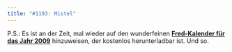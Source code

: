 ```yaml
---
title: "#1193: Mistel"
---
```


P.S.:
Es ist an der Zeit, mal wieder auf den wunderfeinen <a href="http://www.fonflatter.de/dateien/kalender_fonflatter_2009.pdf"><strong>Fred-Kalender für das Jahr 2009</strong></a> hinzuweisen, der kostenlos herunterladbar ist.
Und so.
